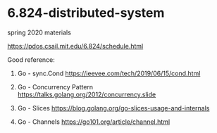 # 6.824-distributed-system

spring 2020 materials

https://pdos.csail.mit.edu/6.824/schedule.html

Good reference:
1. Go - sync.Cond 
https://ieevee.com/tech/2019/06/15/cond.html

2. Go - Concurrency Pattern
https://talks.golang.org/2012/concurrency.slide

3. Go - Slices
 https://blog.golang.org/go-slices-usage-and-internals

4. Go - Channels
https://go101.org/article/channel.html

